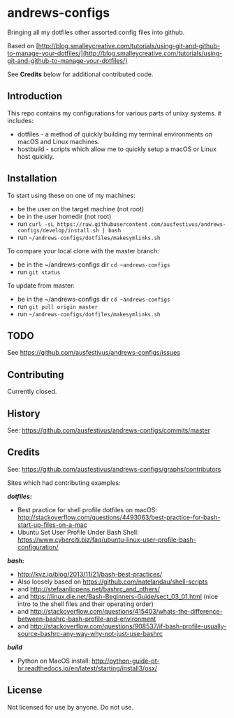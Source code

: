 # andrews-configs

Bringing all my dotfiles other assorted config files into github.

Based on [http://blog.smalleycreative.com/tutorials/using-git-and-github-to-manage-your-dotfiles/](http://blog.smalleycreative.com/tutorials/using-git-and-github-to-manage-your-dotfiles/)

See **Credits** below for additional contributed code.

## Introduction

This repo contains my configurations for various parts of unixy systems. it includes:

* dotfiles - a method of quickly building my terminal environments on macOS and Linux machines.
* hostbuild - scripts which allow me to quickly setup a macOS or Linux host quickly.

## Installation

To start using these on one of my machines:

* be the user on the target machine (not root)
* be in the user homedir (not root)
* run `curl -sL https://raw.githubusercontent.com/ausfestivus/andrews-configs/develop/install.sh | bash`
* run `~/andrews-configs/dotfiles/makesymlinks.sh`

To compare your local clone with the master branch:

* be in the ~/andrews-configs dir `cd ~andrews-configs`
* run `git status`

To update from master:

* be in the ~/andrews-configs dir `cd ~andrews-configs`
* run `git pull origin master`
* run `~/andrews-configs/dotfiles/makesymlinks.sh`

## TODO

See https://github.com/ausfestivus/andrews-configs/issues

## Contributing

Currently closed.

## History

See: https://github.com/ausfestivus/andrews-configs/commits/master

## Credits

See: https://github.com/ausfestivus/andrews-configs/graphs/contributors

Sites which had contributing examples:

***dotfiles:***
* Best practice for shell profile dotfiles on macOS: http://stackoverflow.com/questions/4493063/best-practice-for-bash-start-up-files-on-a-mac
* Ubuntu Set User Profile Under Bash Shell: https://www.cyberciti.biz/faq/ubuntu-linux-user-profile-bash-configuration/

***bash:***
* http://kvz.io/blog/2013/11/21/bash-best-practices/
* Also loosely based on https://github.com/natelandau/shell-scripts
* and http://stefaanlippens.net/bashrc_and_others/
* and https://linux.die.net/Bash-Beginners-Guide/sect_03_01.html (nice intro to the shell files and their operating order)
* and http://stackoverflow.com/questions/415403/whats-the-difference-between-bashrc-bash-profile-and-environment
* and http://stackoverflow.com/questions/908537/if-bash-profile-usually-source-bashrc-any-way-why-not-just-use-bashrc

***build***
* Python on MacOS install: http://python-guide-pt-br.readthedocs.io/en/latest/starting/install3/osx/

## License
Not licensed for use by anyone.
Do not use.
